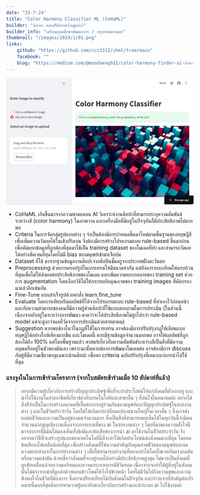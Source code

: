 ```yaml
---
date: "31-7-24"
title: "Color Harmony Classifier ML (CoHaML)"
builder: "ปภาดา แสงปรีดีกรณ์(หมูแดง)"
builder_info: "เตรียมอุดมศึกษาพัฒนาการ / กรุงเทพมหานคร"
thumbnail: "/images/2024/1/01.png"
links:
    github: "https://github.com/ccs3312/chml/tree/main"
    facebook: ""
    blog: "https://medium.com/@moodaeng911/color-harmony-finder-ai-ด้วย-fastai-90ecc303961e"
---
```


![image](/images/2024/1/01.png)

- CoHaML เกิดขึ้นมาจากความขาดแคลน AI วิเคราะห์งานศิลปะที่สามารถระบุความสัมพันธ์ระหว่างสี (color harmony) ในภาพวาด และเครื่องมือที่มีอยู่ในปัจจุบันก็มีประสิทธิภาพไม่มากพอ
- Criteria ในการจัดกลุ่มรูปแบบต่าง ๆ จำเป็นต้องมีการกำหนดขึ้นมาใหม่ตามพื้นฐานของทฤษฎีสีเพื่อเพิ่มความวัดผลได้ในเชิงปริมาณ จึงต้องมีการสร้างโปรแกรมแบบ rule-based ขึ้นมาก่อน เพื่อคัดแยกข้อมูลที่ถูกต้องที่สุดมาใช้เป็น training dataset ของโมเดลที่ทำ และสามารถวัดผลได้อย่างชัดเจนที่สุดโดยไม่มี bias ของมนุษย์เข้ามาเจือปน
- Dataset ที่ใช้ มาจากฐานข้อมูลงานศิลปะจากศิลปินชั้นครูจากประเทศฝั่งตะวันตก
- Preprocessing ด้วยการครอปรูปในการเทรนให้มีขนาดท่ากัน แต่ยังคงรายละเอียดให้ครบถ้วนที่สุดเพื่อไม่ให้ส่งผลต่อประสิทธิภาพของโมเดล และเพิ่มความหลากหลายของ training set ด้วยการ augmentation โดยเลือกวิธีไม่ให้กระทบกับคุณภาพของ training images ที่คัดกรองมาแล้วอีกเช่นกัน
- Fine-Tune แบบสำเร็จรูปด้วยคำสั่ง learn.fine_tune
- Evaluate โดยการเทียบกับผลลัพธ์ที่ได้จากโปรแกรมแบบ rule-based ที่ทำเอาไว้ก่อนหน้า และกับความสามารถของคนที่มีความรู้ด้านศิลปะที่ใช้แบบสอบถามในการประเมิน (ในส่วนนี้เนื่องจากยังอยู่ในระหว่างการพัฒนา คาดว่าจะได้ประสิทธิภาพไม่สูงไปกว่า rule-based model แต่จะสูงกว่าผลที่วัดจากการประเมินด้วยสายตาคน)
- Suggestion หากพบช่องโหว่ในกฎที่ใช้ในการเทรน อาจต้องมีการปรับปรุงกฎให้เลียนแบบทฤษฎีได้อย่างใกล้เคียงมากขึ้น และโมเดลนี้ หากมีฐานข้อมูลจำนวนมากพอ อาจให้ผลลัพธ์ที่ถูกต้องได้ถึง 100% แต่โดยพื้นฐานแล้ว ศาสตร์เกี่ยวกับความสัมพันธ์ระหว่างสีเป็นสิ่งที่มีความคลุมเครืออยู่ในตัวของมันเอง เพราะฉะนั้นหากต้องการพัฒนาโมเดลต่อ อาจต้องมีการ discuss กับผู้ที่มีความเชี่ยวชาญเฉพาะด้านศิลปะ เพื่อหา criteria ฉบับปรับปรุงที่เหมาะแก่การนำไปใช้ที่สุด

### แรงจูงในในการเข้าร่วมโครงการ (จากใบสมัครเข้าร่วมเมื่อ 10 สัปดาห์ที่แล้ว)

> อยากมีความรู้เกี่ยวกับการสร้างปัญญาประดิษฐ์เพื่อที่จะทำประโยชน์ให้แก่สังคมที่ตัวเองอยู่ และนำไปใช้งานในสายอาชีพที่เกี่ยวข้องกับเทคโนโลยีและสาขาอื่น ๆ ที่สนใจในอนาคตค่ะ อยากได้สิ่งที่จำเป็นในการสร้างอนาคตที่เอื้อต่อการอยู่ร่วมกันของมนุษย์และปัญญาประดิษฐ์ในสายงานต่าง ๆ และในชีวิตประจำวัน โดยไม่ให้เกิดการเปลี่ยนแปลงขนาดใหญ่ในเวลาสั้น ๆ ซึ่งอาจส่งผลต่อชีวิตและความเป็นอยู่ของคนจำนวนมาก ซึ่งเป็นสิ่งที่สามารถพบเห็นได้ในทุกวันนี้ว่ามีคนจำนวนมากสูญเสียงานเนื่องจากการแทนที่ของ ai ในสายงานต่าง ๆ โดยที่มาของความตั้งใจนี้มาจากการที่ดิฉันได้มองเห็นทั้งข้อดีและข้อเสียของการนำ ai มาใช้งานในชีวิตประจำวัน จึงอยากหาวิธีที่จะสร้างรูปแบบของเทคโนโลยีนี้ที่จะทำให้เกิดประโยชน์ต่อสังคมมากที่สุด โดยลดข้อเสียลงให้เหลือน้อยที่สุด เพื่อสร้างสังคมที่ให้ความสำคัญกับคุณภาพชีวิตของมนุษย์และลดความยากลำบากในการทำงานต่าง ๆ เพื่อให้สามารถทำงานที่อยากทำได้โดยไม่เจอกับแรงกดดันหรือความแข่งขัน ด้วยเชื่อว่าสังคมที่จะอยู่รอดได้อย่างมีประสิทธิภาพสูงสุด ไม่ควรเป็นสังคมที่ถูกขับเคลื่อนด้วยความเครียดและความกระหายการมีชีวิตรอด เนื่องจากจะทำให้ผู้ที่อยู่ในสังคมนั้นไม่ต่างจากม้าที่ถูกล่อด้วยแกนข้าวโพดให้วิ่งไปข้างหน้า โดยไม่มีวันไปถึงความสุขและความพึงพอใจในชีวิตที่ต้องการ ซึ่งอาจเปรียบเทียบได้กับสังคมในปัจจุบัน และก้าวแรกที่สำคัญต่อเป้าหมายนี้มากที่สุดคือการหาความรู้และทักษะเกี่ยวกับการสร้างและนำระบบ ai ไปใช้งานค่ะ